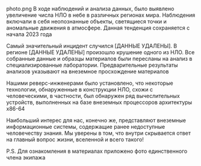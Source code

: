 photo.png В ходе наблюдений и анализа данных, было выявлено увеличение числа НЛО в небе в различных регионах мира. Наблюдения включали в себя неопознанные объекты, светящиеся точки и аномальные движения в атмосфере. Данная тенденция сохраняется с начала 2023 года

Самый значительный инцидент случился [ДАННЫЕ УДАЛЕНЫ]. В регионе [ДАННЫЕ УДАЛЕНЫ] произошло крушение одного из НЛО. Все собранные данные и образцы материалов были пересланы на анализ в специализированные лаборатории. Предварительные результаты анализов указывают на внеземное просхождение материалов

Нашими реверс-инженерами было установлено, что некоторые технологии, обнаруженные в конструкции НЛО, схожи с человеческими, в частности, был обнаружен ряд вычеслительных устройств, выполненных на базе внеземных процессоров архитектуры x86-64

Наибольший интерес для нас, конечно же, представляют внеземные информационные системы, содержащие ранее недоступные человечеству знания. Мы уверены в том, что внутри скрывается ответ на главный вопрос жизни, вселенной и всего такого!

P.S. Для ознакомления в материалах приложено фото единственного члена экипажа
